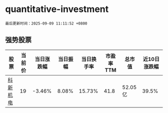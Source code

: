 # quantitative-investment

`最后更新时间：2025-09-09 11:11:52 +0800`

## 强势股票

|股票|当前价|当日涨跌幅|当日振幅|当日换手率|市盈率TTM|总市值|近10日涨跌幅|
|----|----|----|----|----|----|----|----|
|[科新机电](https://xueqiu.com/S/SZ300092)|19|-3.46%|8.08%|15.73%|41.8|52.05亿|39.5%|
